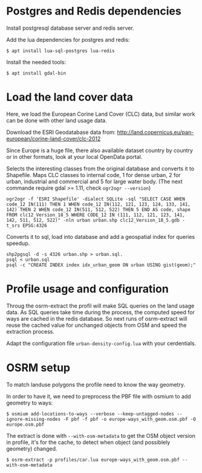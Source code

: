 # Postgres and Redis dependencies

Install postgresql database server and redis server.

Add the lua dependencies for postgres and redis:
```
$ apt install lua-sql-postgres lua-redis
```

Install the needed tools:
```
$ apt install gdal-bin
```


# Load the land cover data

Here, we load the European Corine Land Cover (CLC) data, but similar work can be done with other land usage data.

Download the ESRI Geodatabase data from: http://land.copernicus.eu/pan-european/corine-land-cover/clc-2012

Since Europe is a huge file, there also available dataset country by country or in other formats, look at your local OpenData portal.

Selects the interesting classes from the original database and converts it to Shapefile. Maps CLC classes to internal code, 1 for dense urban, 2 for urban, industrial and commercial and 5 for large water body.
(The next commande require gdal >= 1.11, check `ogr2ogr --version`)
```
ogr2ogr -f 'ESRI Shapefile' -dialect SQLite -sql "SELECT CASE WHEN code_12 IN(111) THEN 1 WHEN code_12 IN(112, 121, 123, 124, 133, 141, 142) THEN 2 WHEN code_12 IN(511, 512, 522) THEN 5 END AS code, shape FROM clc12_Version_18_5 WHERE CODE_12 IN (111, 112, 121, 123, 141, 142, 511, 512, 522)" -nln urban urban.shp clc12_Version_18_5.gdb -t_srs EPSG:4326
```

Converts it to sql, load into database and add a geospatial index for queries speedup.
```
shp2pgsql -d -s 4326 urban.shp > urban.sql.
psql < urban.sql
psql -c "CREATE INDEX index idx_urban_geom ON urban USING gist(geom);"
```


# Profile usage and configuration

Throug the osrm-extract the profil will make SQL queries on the land usage data.
As SQL queries take time during the process, the computed speed for ways are cached in the redis database.
So next runs of osrm-extract will reuse the cached value for unchanged objects from OSM and speed the extraction process.

Adapt the configuration file `urban-density-config.lua` with your cerdentials.


# OSRM setup

To match landuse polygons the profile need to know the way geometry.

In order to have it, we need to preprocess the PBF file with osmium to add geometry to ways:
```
$ osmium add-locations-to-ways --verbose --keep-untagged-nodes --ignore-missing-nodes -F pbf -f pbf -o europe-ways_with_geom.osm.pbf -O europe.osm.pbf
```

The extract is done with `--with-osm-metadata` to get the OSM object version in profile, it's for the cache, to detect when object (and possiblely geometry) changed.
```
$ osrm-extract -p profiles/car.lua europe-ways_with_geom.osm.pbf --with-osm-metadata
```
